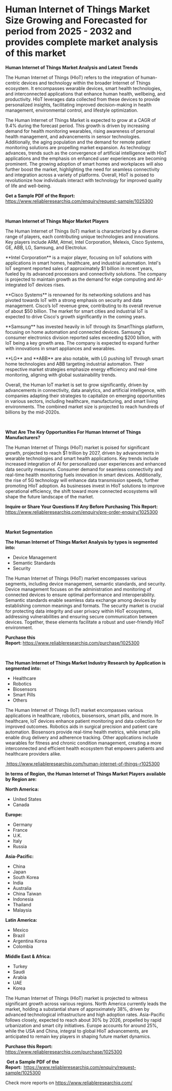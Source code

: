 <p><h1>Human Internet of Things Market Size Growing and Forecasted for period from 2025 - 2032 and provides complete market analysis of this market</h1></p><p><strong>Human Internet of Things Market Analysis and Latest Trends</strong></p>
<p><p>The Human Internet of Things (HIoT) refers to the integration of human-centric devices and technology within the broader Internet of Things ecosystem. It encompasses wearable devices, smart health technologies, and interconnected applications that enhance human health, wellbeing, and productivity. HIoT leverages data collected from these devices to provide personalized insights, facilitating improved decision-making in health management, environmental control, and lifestyle optimization.</p><p>The Human Internet of Things Market is expected to grow at a CAGR of 9.4% during the forecast period. This growth is driven by increasing demand for health monitoring wearables, rising awareness of personal health management, and advancements in sensor technologies. Additionally, the aging population and the demand for remote patient monitoring solutions are propelling market expansion. As technology advances, trends such as the convergence of artificial intelligence with HIoT applications and the emphasis on enhanced user experiences are becoming prominent. The growing adoption of smart homes and workplaces will also further boost the market, highlighting the need for seamless connectivity and integration across a variety of platforms. Overall, HIoT is poised to revolutionize how individuals interact with technology for improved quality of life and well-being.</p></p>
<p><strong>Get a Sample PDF of the Report:&nbsp;</strong> <a href="https://www.reliableresearchiq.com/enquiry/request-sample/1025300?utm_campaign=3077&utm_medium=2&utm_source=Github&utm_content=ia&utm_term=05032025&utm_id=human-internet-of-things">https://www.reliableresearchiq.com/enquiry/request-sample/1025300</a></p>
<p>&nbsp;</p>
<p><strong>Human Internet of Things Major Market Players</strong></p>
<p><p>The Human Internet of Things (IoT) market is characterized by a diverse range of players, each contributing unique technologies and innovations. Key players include ARM, Atmel, Intel Corporation, Melexis, Cisco Systems, GE, ABB, LG, Samsung, and Electrolux.</p><p>**Intel Corporation** is a major player, focusing on IoT solutions with applications in smart homes, healthcare, and industrial automation. Intel's IoT segment reported sales of approximately $1 billion in recent years, fueled by its advanced processors and connectivity solutions. The company is projected to maintain growth as the demand for edge computing and AI-integrated IoT devices rises.</p><p>**Cisco Systems** is renowned for its networking solutions and has pivoted towards IoT with a strong emphasis on security and data management. Cisco’s IoT revenue grew, contributing to its overall revenue of about $50 billion. The market for smart cities and industrial IoT is expected to drive Cisco's growth significantly in the coming years.</p><p>**Samsung** has invested heavily in IoT through its SmartThings platform, focusing on home automation and connected devices. Samsung's consumer electronics division reported sales exceeding $200 billion, with IoT being a key growth area. The company is expected to expand further with innovations in smart appliances and wearables.</p><p>**LG** and **ABB** are also notable, with LG pushing IoT through smart home technologies and ABB targeting industrial automation. Their respective market strategies emphasize energy efficiency and real-time monitoring, aligning with global sustainability trends.</p><p>Overall, the Human IoT market is set to grow significantly, driven by advancements in connectivity, data analytics, and artificial intelligence, with companies adapting their strategies to capitalize on emerging opportunities in various sectors, including healthcare, manufacturing, and smart living environments. The combined market size is projected to reach hundreds of billions by the mid-2020s.</p></p>
<p>&nbsp;</p>
<p><strong>What Are The Key Opportunities For Human Internet of Things Manufacturers?</strong></p>
<p><p>The Human Internet of Things (HIoT) market is poised for significant growth, projected to reach $1 trillion by 2027, driven by advancements in wearable technologies and smart health applications. Key trends include increased integration of AI for personalized user experiences and enhanced data security measures. Consumer demand for seamless connectivity and real-time health monitoring fuels innovation in smart devices. Additionally, the rise of 5G technology will enhance data transmission speeds, further promoting HIoT adoption. As businesses invest in HIoT solutions to improve operational efficiency, the shift toward more connected ecosystems will shape the future landscape of the market.</p></p>
<p><strong>Inquire or Share Your Questions If Any Before Purchasing This Report:</strong> <a href="https://www.reliableresearchiq.com/enquiry/pre-order-enquiry/1025300?utm_campaign=3077&utm_medium=2&utm_source=Github&utm_content=ia&utm_term=05032025&utm_id=human-internet-of-things">https://www.reliableresearchiq.com/enquiry/pre-order-enquiry/1025300</a></p>
<p>&nbsp;</p>
<p><strong>Market Segmentation</strong></p>
<p><strong>The Human Internet of Things Market Analysis by types is segmented into:</strong></p>
<p><ul><li>Device Management</li><li>Semantic Standards</li><li>Security</li></ul></p>
<p><p>The Human Internet of Things (HIoT) market encompasses various segments, including device management, semantic standards, and security. Device management focuses on the administration and monitoring of connected devices to ensure optimal performance and interoperability. Semantic standards enable seamless data exchange among devices by establishing common meanings and formats. The security market is crucial for protecting data integrity and user privacy within HIoT ecosystems, addressing vulnerabilities and ensuring secure communication between devices. Together, these elements facilitate a robust and user-friendly HIoT environment.</p></p>
<p><strong>Purchase this Report:&nbsp;</strong><a href="https://www.reliableresearchiq.com/purchase/1025300?utm_campaign=3077&utm_medium=2&utm_source=Github&utm_content=ia&utm_term=05032025&utm_id=human-internet-of-things">https://www.reliableresearchiq.com/purchase/1025300</a></p>
<p>&nbsp;</p>
<p><strong>The Human Internet of Things Market Industry Research by Application is segmented into:</strong></p>
<p><ul><li>Healthcare</li><li>Robotics</li><li>Biosensors</li><li>Smart Pills</li><li>Others</li></ul></p>
<p><p>The Human Internet of Things (IoT) market encompasses various applications in healthcare, robotics, biosensors, smart pills, and more. In healthcare, IoT devices enhance patient monitoring and data collection for improved outcomes. Robotics aids in surgical precision and patient care automation. Biosensors provide real-time health metrics, while smart pills enable drug delivery and adherence tracking. Other applications include wearables for fitness and chronic condition management, creating a more interconnected and efficient health ecosystem that empowers patients and healthcare providers alike.</p></p>
<p><a href="https://www.reliableresearchiq.com/human-internet-of-things-r1025300?utm_campaign=3077&utm_medium=2&utm_source=Github&utm_content=ia&utm_term=05032025&utm_id=human-internet-of-things">&nbsp;https://www.reliableresearchiq.com/human-internet-of-things-r1025300</a></p>
<p><strong>In terms of Region, the Human Internet of Things Market Players available by Region are:</strong></p>
<p>
    <p> <strong> North America: </strong>
        <ul>
            <li>United States</li>
            <li>Canada</li>
        </ul>
        </p> 
    <p> <strong> Europe: </strong>
        <ul>
            <li>Germany</li>
            <li>France</li>
            <li>U.K.</li>
            <li>Italy</li>
            <li>Russia</li>
        </ul>
        </p> 
    <p> <strong> Asia-Pacific: </strong>
        <ul>
            <li>China</li>
            <li>Japan</li>
            <li>South Korea</li>
            <li>India</li>
            <li>Australia</li>
            <li>China Taiwan</li>
            <li>Indonesia</li>
            <li>Thailand</li>
            <li>Malaysia</li>
        </ul>
        </p> 
    <p> <strong> Latin America: </strong>
        <ul>
            <li>Mexico</li>
            <li>Brazil</li>
            <li>Argentina Korea</li>
            <li>Colombia</li>
        </ul>
        </p> 
    <p> <strong> Middle East & Africa: </strong>
        <ul>
            <li>Turkey</li>
            <li>Saudi</li>
            <li>Arabia</li>
            <li>UAE</li>
            <li>Korea</li>
        </ul>
    </p>
    </p>
<p><p>The Human Internet of Things (HIoT) market is projected to witness significant growth across various regions. North America currently leads the market, holding a substantial share of approximately 38%, driven by advanced technological infrastructure and high adoption rates. Asia-Pacific follows closely, expected to reach about 30% by 2026, propelled by rapid urbanization and smart city initiatives. Europe accounts for around 25%, while the USA and China, integral to global HIoT advancements, are anticipated to remain key players in shaping future market dynamics.</p></p>
<p><strong>Purchase this Report: </strong><a href="https://www.reliableresearchiq.com/purchase/1025300?utm_campaign=3077&utm_medium=2&utm_source=Github&utm_content=ia&utm_term=05032025&utm_id=human-internet-of-things">https://www.reliableresearchiq.com/purchase/1025300</a></p>
<p>&nbsp;<strong>Get a Sample PDF of the Report:&nbsp;&nbsp;</strong><a href="https://www.reliableresearchiq.com/enquiry/request-sample/1025300?utm_campaign=3077&utm_medium=2&utm_source=Github&utm_content=ia&utm_term=05032025&utm_id=human-internet-of-things">https://www.reliableresearchiq.com/enquiry/request-sample/1025300</a></p>
<p><strong></strong></p>
<p>Check more reports on <a href="https://www.reliableresearchiq.com/?utm_campaign=3077&utm_medium=2&utm_source=Github&utm_content=ia&utm_term=05032025&utm_id=human-internet-of-things">https://www.reliableresearchiq.com/</a></p>